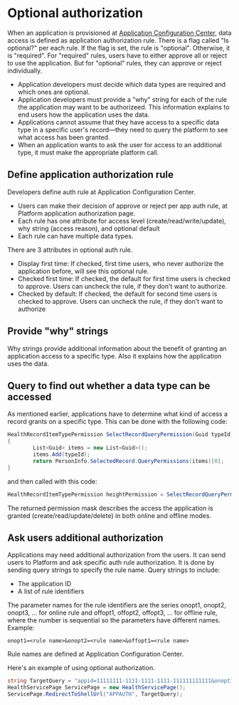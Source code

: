 Optional authorization
======================

When an application is provisioned at [Application Configuration Center](https://config.healthvault-ppe.com), data access is defined as application authorization rule. There is a flag called "Is optional?" per each rule. If the flag is set, the rule is "optional". Otherwise, it is "required". For "required" rules, users have to either approve all or reject to use the application. But for "optional" rules, they can approve or reject individually.

-   Application developers must decide which data types are required and which ones are optional.
-   Application developers must provide a "why" string for each of the rule the application may want to be authorizeed. This information explains to end users how the application uses the data.
-   Applications cannot assume that they have access to a specific data type in a specific user's record—they need to query the platform to see what access has been granted.
-   When an application wants to ask the user for access to an additional type, it must make the appropriate platform call.

Define application authorization rule
-------------------------------------

Developers define auth rule at Application Configuration Center.

-   Users can make their decision of approve or reject per app auth rule, at Platform application authorization page.
-   Each rule has one attribute for access level (create/read/write/update), why string (access reason), and optional default
-   Each rule can have multiple data types.

There are 3 attributes in optional auth rule.

-   Display first time: If checked, first time users, who never authorize the application before, will see this optional rule.
-   Checked first time: If checked, the default for first time users is checked to approve. Users can uncheck the rule, if they don't want to authorize.
-   Checked by default: If checked, the default for second time users is checked to approve. Users can uncheck the rule, if they don't want to authorize

Provide "why" strings
---------------------

Why strings provide additional information about the benefit of granting an application access to a specific type. Also it explains how the application uses the data.

Query to find out whether a data type can be accessed
-----------------------------------------------------

As mentioned earlier, applications have to determine what kind of access a record grants on a specific type. This can be done with the following code:

```cs
HealthRecordItemTypePermission SelectRecordQueryPermission(Guid typeId)
{
        List<Guid> items = new List<Guid>();
        items.Add(typeId);
        return PersonInfo.SelectedRecord.QueryPermissions(items)[0];
} 
```
and then called with this code:

```cs
HealthRecordItemTypePermission heightPermission = SelectRecordQueryPermission(Height.TypeId);
```
The returned permission mask describes the access the application is granted (create/read/update/delete) in both online and offline modes.

Ask users additional authorization
----------------------------------

Applications may need additional authorization from the users. It can send users to Platform and ask specific auth rule authorization. It is done by sending query strings to specify the rule name. Query strings to include:

-   The application ID
-   A list of rule identifiers

The parameter names for the rule identifiers are the series onopt1, onopt2, onopt3, ... for online rule and offopt1, offopt2, offopt3, ... for offline rule, where the number is sequential so the parameters have different names.
Example:

```
onopt1=<rule name>&onopt2=<rule name>&offopt1=<rule name>
```

Rule names are defined at Application Configuration Center.

Here's an example of using optional authorization.

```cs
string TargetQuery = "appid=11111111-1111-1111-1111-111111111111&onopt1=name1&onopt2=name2";
HealthServicePage ServicePage = new HealthServicePage();
ServicePage.RedirectToShellUrl("APPAUTH", TargetQuery); 
```
